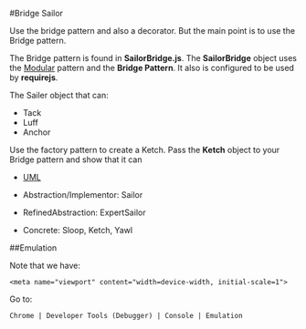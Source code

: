 #Bridge Sailor

Use the bridge pattern and also a decorator. But the main point is to
use the Bridge pattern.

The Bridge pattern is found in **SailorBridge.js**. The **SailorBridge**
object uses the [Modular][modular] pattern and the **Bridge Pattern**. It also
is configured to be used by **requirejs**.

The Sailer object that can:

- Tack
- Luff
- Anchor

Use the factory pattern to create a Ketch. Pass the **Ketch** object to your Bridge 
pattern and show that it can 


- [UML](http://www.dofactory.com/Patterns/PatternBridge.aspx#UML)

- Abstraction/Implementor: Sailor
- RefinedAbstraction: ExpertSailor
- Concrete: Sloop, Ketch, Yawl
 
[modular]: http://www.elvenware.com/charlie/development/web/JavaScript/JavaScriptModules.html

##Emulation

Note that we have:

	<meta name="viewport" content="width=device-width, initial-scale=1">
	
Go to:
 
	Chrome | Developer Tools (Debugger) | Console | Emulation